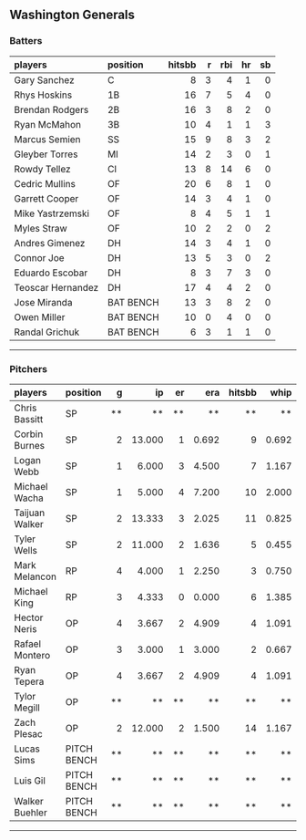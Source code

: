 ## Washington Generals

### Batters

 
|players           |position  | hitsbb|  r| rbi| hr| sb| 
|:-----------------|:---------|------:|--:|---:|--:|--:| 
|Gary Sanchez      |C         |      8|  3|   4|  1|  0| 
|Rhys Hoskins      |1B        |     16|  7|   5|  4|  0| 
|Brendan Rodgers   |2B        |     16|  3|   8|  2|  0| 
|Ryan McMahon      |3B        |     10|  4|   1|  1|  3| 
|Marcus Semien     |SS        |     15|  9|   8|  3|  2| 
|Gleyber Torres    |MI        |     14|  2|   3|  0|  1| 
|Rowdy Tellez      |CI        |     13|  8|  14|  6|  0| 
|Cedric Mullins    |OF        |     20|  6|   8|  1|  0| 
|Garrett Cooper    |OF        |     14|  3|   4|  1|  0| 
|Mike Yastrzemski  |OF        |      8|  4|   5|  1|  1| 
|Myles Straw       |OF        |     10|  2|   2|  0|  2| 
|Andres Gimenez    |DH        |     14|  3|   4|  1|  0| 
|Connor Joe        |DH        |     13|  5|   3|  0|  2| 
|Eduardo Escobar   |DH        |      8|  3|   7|  3|  0| 
|Teoscar Hernandez |DH        |     17|  4|   4|  2|  0| 
|Jose Miranda      |BAT BENCH |     13|  3|   8|  2|  0| 
|Owen Miller       |BAT BENCH |     10|  0|   4|  0|  0| 
|Randal Grichuk    |BAT BENCH |      6|  3|   1|  1|  0| 


* * *

### Pitchers

 
|players        |position    |  g|     ip| er|   era| hitsbb|  whip| so|  w| sv| 
|:--------------|:-----------|--:|------:|--:|-----:|------:|-----:|--:|--:|--:| 
|Chris Bassitt  |SP          | **|     **| **|    **|     **|    **| **| **| **| 
|Corbin Burnes  |SP          |  2| 13.000|  1| 0.692|      9| 0.692| 15|  1|  0| 
|Logan Webb     |SP          |  1|  6.000|  3| 4.500|      7| 1.167|  5|  0|  0| 
|Michael Wacha  |SP          |  1|  5.000|  4| 7.200|     10| 2.000|  2|  0|  0| 
|Taijuan Walker |SP          |  2| 13.333|  3| 2.025|     11| 0.825| 12|  1|  0| 
|Tyler Wells    |SP          |  2| 11.000|  2| 1.636|      5| 0.455| 10|  2|  0| 
|Mark Melancon  |RP          |  4|  4.000|  1| 2.250|      3| 0.750|  5|  1|  0| 
|Michael King   |RP          |  3|  4.333|  0| 0.000|      6| 1.385|  6|  1|  0| 
|Hector Neris   |OP          |  4|  3.667|  2| 4.909|      4| 1.091|  3|  0|  0| 
|Rafael Montero |OP          |  3|  3.000|  1| 3.000|      2| 0.667|  5|  0|  1| 
|Ryan Tepera    |OP          |  4|  3.667|  2| 4.909|      4| 1.091|  1|  0|  0| 
|Tylor Megill   |OP          | **|     **| **|    **|     **|    **| **| **| **| 
|Zach Plesac    |OP          |  2| 12.000|  2| 1.500|     14| 1.167| 10|  0|  0| 
|Lucas Sims     |PITCH BENCH | **|     **| **|    **|     **|    **| **| **| **| 
|Luis Gil       |PITCH BENCH | **|     **| **|    **|     **|    **| **| **| **| 
|Walker Buehler |PITCH BENCH | **|     **| **|    **|     **|    **| **| **| **| 


* * *



